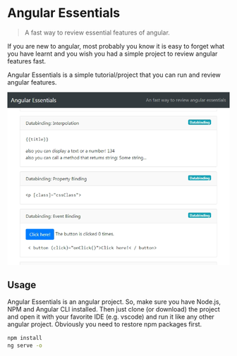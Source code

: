 # Angular Essentials
> A fast way to review essential features of angular.

If you are new to angular, most probably you know it is easy to forget what you have learnt and you wish you had a simple project to review angular features fast. 

Angular Essentials is a simple tutorial/project that you can run and review angular features.

![](screenshot.png)

## Usage 

Angular Essentials is an angular project. So, make sure you have Node.js, NPM and Angular CLI installed. Then just clone (or download) the project and open it with your favorite IDE (e.g. vscode) and run it like any other angular project. Obviously you need to restore npm packages first.

```sh
npm install 
ng serve -o
```
